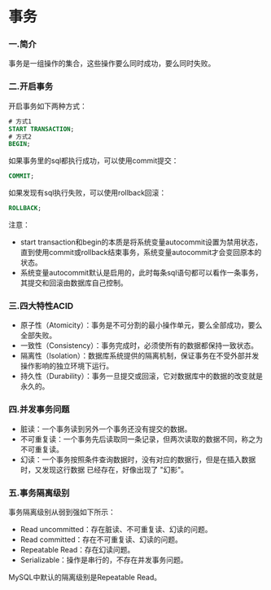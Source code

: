 # 事务

### 一.简介

事务是一组操作的集合，这些操作要么同时成功，要么同时失败。

### 二.开启事务

开启事务如下两种方式：

```sql
# 方式1
START TRANSACTION;
# 方式2
BEGIN;
```

如果事务里的sql都执行成功，可以使用commit提交：

```sql
COMMIT;
```

如果发现有sql执行失败，可以使用rollback回滚：

```sql
ROLLBACK;
```

注意：

* start transaction和begin的本质是将系统变量autocommit设置为禁用状态，直到使用commit或rollback结束事务，系统变量autocommit才会变回原本的状态。
* 系统变量autocommit默认是启用的，此时每条sql语句都可以看作一条事务，其提交和回滚由数据库自己控制。

### 三.四大特性ACID

* 原子性（Atomicity）：事务是不可分割的最小操作单元，要么全部成功，要么全部失败。
* 一致性（Consistency）：事务完成时，必须使所有的数据都保持一致状态。
* 隔离性（Isolation）：数据库系统提供的隔离机制，保证事务在不受外部并发操作影响的独立环境下运行。
* 持久性（Durability）：事务一旦提交或回滚，它对数据库中的数据的改变就是永久的。

### 四.并发事务问题

* 脏读：一个事务读到另外一个事务还没有提交的数据。
* 不可重复读：一个事务先后读取同一条记录，但两次读取的数据不同，称之为不可重复读。
* 幻读：一个事务按照条件查询数据时，没有对应的数据行，但是在插入数据时，又发现这行数据 已经存在，好像出现了 "幻影"。

### 五.事务隔离级别

事务隔离级别从弱到强如下所示：

* Read uncommitted：存在脏读、不可重复读、幻读的问题。
* Read committed：存在不可重复读、幻读的问题。
* Repeatable Read：存在幻读问题。
* Serializable：操作是串行的，不存在并发事务问题。

MySQL中默认的隔离级别是Repeatable Read。
